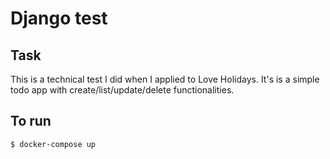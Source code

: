 Django test
===========

Task
----

This is a technical test I did when I applied to Love Holidays. It's is a simple todo app with create/list/update/delete functionalities.

To run
---------
`$ docker-compose up`
